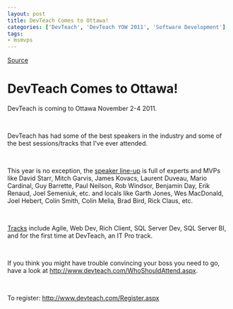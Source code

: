 ```yaml
---
layout: post
title: DevTeach Comes to Ottawa!
categories: ['DevTeach', 'DevTeach YOW 2011', 'Software Development']
tags:
- msmvps
---
```

[Source](http://blogs.msmvps.com/peterritchie/2011/10/13/devteach-comes-to-ottawa/ "Permalink to DevTeach Comes to Ottawa!")

# DevTeach Comes to Ottawa!

DevTeach is coming to Ottawa November 2-4 2011.

 

DevTeach has had some of the best speakers in the industry and some of the best sessions/tracks that I've ever attended.

 

This year is no exception, the [speaker line-up][1] is full of experts and MVPs like David Starr, Mitch Garvis, James Kovacs, Laurent Duveau, Mario Cardinal, Guy Barrette, Paul Neilson, Rob Windsor, Benjamin Day, Erik Renaud, Joel Semeniuk, etc. and locals like Garth Jones, Wes MacDonald, Joel Hebert, Colin Smith, Colin Melia, Brad Bird, Rick Claus, etc.

 

[Tracks][2] include Agile, Web Dev, Rich Client, SQL Server Dev, SQL Server BI, and for the first time at DevTeach, an IT Pro track.

 

If you think you might have trouble convincing your boss you need to go, have a look at <http://www.devteach.com/WhoShouldAttend.aspx>.

 

To register: <http://www.devteach.com/Register.aspx>

[1]: http://www.devteach.com/Speaker.aspx
[2]: http://www.devteach.com/Session.aspx

